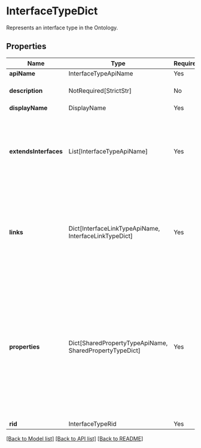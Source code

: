 # InterfaceTypeDict

Represents an interface type in the Ontology.

## Properties
| Name | Type | Required | Description |
| ------------ | ------------- | ------------- | ------------- |
**apiName** | InterfaceTypeApiName | Yes |  |
**description** | NotRequired[StrictStr] | No | The description of the interface. |
**displayName** | DisplayName | Yes |  |
**extendsInterfaces** | List[InterfaceTypeApiName] | Yes | A list of interface API names that this interface extends. An interface can extend other interfaces to  inherit their properties.  |
**links** | Dict[InterfaceLinkTypeApiName, InterfaceLinkTypeDict] | Yes | A map from an interface link type API name to the corresponding interface link type. The map describes the set of link types the interface has.  |
**properties** | Dict[SharedPropertyTypeApiName, SharedPropertyTypeDict] | Yes | A map from a shared property type API name to the corresponding shared property type. The map describes the  set of properties the interface has. A shared property type must be unique across all of the properties.  |
**rid** | InterfaceTypeRid | Yes |  |


[[Back to Model list]](../../README.md#documentation-for-models) [[Back to API list]](../../README.md#documentation-for-api-endpoints) [[Back to README]](../../README.md)
